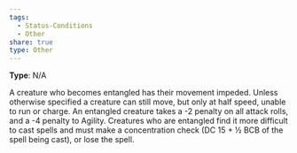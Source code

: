```yaml
---
tags:
  - Status-Conditions
  - Other
share: true
type: Other
---
```

**Type**: N/A

A creature who becomes entangled has their movement impeded. Unless otherwise specified a creature can still move, but only at half speed, unable to run or charge. An entangled creature takes a -2 penalty on all attack rolls, and a -4 penalty to Agility. Creatures who are entangled find it more difficult to cast spells and must make a concentration check (DC 15 + ½ BCB of the spell being cast), or lose the spell.